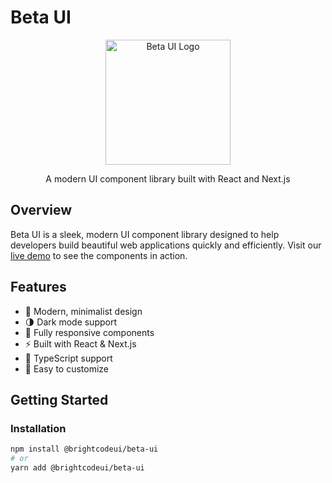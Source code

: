 # Beta UI

<div align="center">
  <img src="https://sjc.microlink.io/bHZa22dN7o5ByAxxIf2hlrKFAeW8GUGJUiBHLXbNkBZ1pLXPMs_v-Uz7dXOlObSqX-DNQt0QxnGW0puaTVFQaQ.jpeg" alt="Beta UI Logo" width="200"/>
  
  A modern UI component library built with React and Next.js
</div>

## Overview

Beta UI is a sleek, modern UI component library designed to help developers build beautiful web applications quickly and efficiently. Visit our [live demo](https://betaui.vercel.app/) to see the components in action.

## Features

- 🎨 Modern, minimalist design
- 🌗 Dark mode support
- 📱 Fully responsive components
- ⚡️ Built with React & Next.js
- 🎯 TypeScript support
- 🔧 Easy to customize

## Getting Started

### Installation

```bash
npm install @brightcodeui/beta-ui
# or
yarn add @brightcodeui/beta-ui
